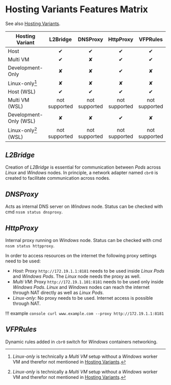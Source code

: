 <!--
SPDX-FileCopyrightText: © 2023 Siemens Healthcare GmbH

SPDX-License-Identifier: MIT
-->

# Hosting Variants Features Matrix
See also [Hosting Variants](../user-guide/hosting-variants.md).

| Hosting Variant        |   L2Bridge    |   DNSProxy    |   HttpProxy   |   VFPRules    |
| ---------------------- | :-----------: | :-----------: | :-----------: | :-----------: |
| Host                   |   &#10004;    |   &#10004;    |   &#10004;    |   &#10004;    |
| Multi VM               |   &#10004;    |   &#10008;    |   &#10004;    |   &#10004;    |
| Development-Only       |   &#10008;    |   &#10008;    |   &#10004;    |   &#10008;    |
| Linux-only[^1]         |   &#10008;    |   &#10008;    |   &#10008;    |   &#10008;    |
| Host (WSL)             |   &#10004;    |   &#10004;    |   &#10004;    |   &#10004;    |
| Multi VM (WSL)         | not supported | not supported | not supported | not supported |
| Development-Only (WSL) |   &#10008;    |   &#10008;    |   &#10004;    |   &#10008;    |
| Linux-only[^1] (WSL)   | not supported | not supported | not supported | not supported |

[^1]: *Linux-only* is technically a *Multi VM* setup without a *Windows* worker VM and therefor not mentioned in [Hosting Variants](../user-guide/hosting-variants.md).

## *L2Bridge*
Creation of *L2Bridge* is essential for communication between *Pods* across *Linux* and *Windows* nodes. In principle, a network adapter named `cbr0` is created to facilitate communication across nodes.

## *DNSProxy*
Acts as internal DNS server on *Windows* node. Status can be checked with cmd `nssm status dnsproxy`.

## *HttpProxy*
Internal proxy running on *Windows* node. Status can be checked with cmd `nssm status httpproxy`.

In order to access resources on the internet the following proxy settings need to be used:

- *Host*: Proxy `http://172.19.1.1:8181` needs to be used inside *Linux* *Pods* and *Windows* *Pods*. The *Linux* node needs the proxy as well.
- *Multi VM*: Proxy `http://172.19.1.101:8181` needs to be used only inside *Windows* *Pods*. *Linux* and *Windows* nodes can reach the internet through NAT directly as well as *Linux* *Pods*.
- *Linux-only*: No proxy needs to be used. Internet access is possible through NAT.

!!! example
    ```console
    curl www.example.com --proxy http://172.19.1.1:8181
    ```

## *VFPRules*
Dynamic rules added in `cbr0` switch for *Windows* containers networking.